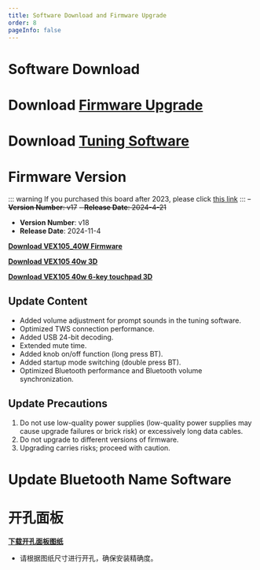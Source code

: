 ```yaml
---
title: Software Download and Firmware Upgrade
order: 8
pageInfo: false
---
```


# Software Download
# Download [Firmware Upgrade](https://likeyou156156.online:9000/lky/tools/MV_Assisant_Tools_2021_V3.0.9T(2023.05.29).exe)
# Download [Tuning Software](https://likeyou156156.online:9000/lky/tools/ACPWorkbench_24bit.exe)

# Firmware Version
::: warning
If you purchased this board after 2023, please click [this link](/firmware/)
:::
~~- **Version Number**: v17~~ 
~~- **Release Date**: 2024-4-21~~
 - **Version Number**: v18
- **Release Date**: 2024-11-4

**[Download VEX105_40W Firmware](https://likeyou156156.online:9000/lky/VEX/VEX105_40W/bin/VEX105_40W-2024-11-8.mva)**

**[Download VEX105 40w 3D](https://likeyou156156.online:9000/lky/3D/VEX105_40W.step)**

**[Download VEX105 40w 6-key touchpad 3D](https://likeyou156156.online:9000/lky/3D/EX202_6jcmb.step)**

## Update Content 
- Added volume adjustment for prompt sounds in the tuning software.
- Optimized TWS connection performance.
- Added USB 24-bit decoding.
- Extended mute time.
- Added knob on/off function (long press BT).
- Added startup mode switching (double press BT).
- Optimized Bluetooth performance and Bluetooth volume synchronization.

## Update Precautions
1. Do not use low-quality power supplies (low-quality power supplies may cause upgrade failures or brick risk) or excessively long data cables.
2. Do not upgrade to different versions of firmware.
3. Upgrading carries risks; proceed with caution.

# Update Bluetooth Name Software
# 开孔面板
**[下载开孔面板图纸](/image/按键面板孔距.bak)**
- 请根据图纸尺寸进行开孔，确保安装精确度。